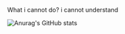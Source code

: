 What i cannot do?  i cannot understand



![Anurag's GitHub stats](https://github-readme-stats.vercel.app/api?username=zming333&count_private=true&show_icons=true&theme=radical)

